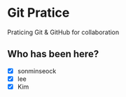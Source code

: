# Git Pratice

Praticing Git &amp; GitHub for collaboration

## Who has been here?
- [x] sonminseock
- [x] lee
- [x] Kim
